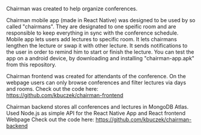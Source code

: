 Chairman was created to help organize conferences.

Chairman mobile app (made in React Native) was designed to be used by so called "chairmans". They are designated to one speific room and are responsible to keep everything in sync with the conference schedule. Mobile app lets users add lectures to specific room. It lets chairmans lengthen the lecture or swap it with other lecture. It sends notifications to the user in order to remind him to start or finish the lecture. You can test the app on a android device, by downloading and installing "chairman-app.apk" from this repository.

Chairman frontend was created for attendants of the conference. On the webpage users can only browse conferences and filter lectures via days and rooms.
Check out the code here: https://github.com/kbuczek/chairman-frontend

Chairman backend stores all conferences and lectures in MongoDB Atlas. Used Node.js as simple API for the React Native App and React frontend Webpage
Check out the code here: https://github.com/kbuczek/chairman-backend
